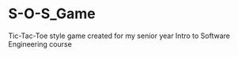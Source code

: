 # S-O-S_Game
Tic-Tac-Toe style game created for my senior year Intro to Software Engineering course
